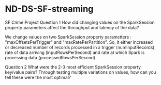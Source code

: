 # ND-DS-SF-streaming

SF Crime Project
Question 1
How did changing values on the SparkSession property parameters affect the throughput and latency of the data?

We change values on two SparkSession property parametters : 
 "maxOffsetsPerTrigger" and "maxRatePerPartition". So, it either increased or decreased 
number of records processed in a trigger (numInputRecords), 
rate of data arriving (inputRowsPerSecond) 
and rate at which Spark is processing data (processedRowsPerSecond)



Question 2
What were the 2-3 most efficient SparkSession property key/value pairs? Through testing multiple variations on values, how can you tell these were the most optimal?
